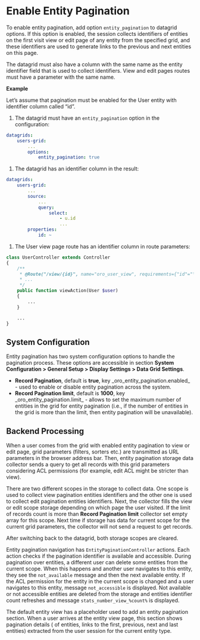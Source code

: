 <a id="data-grids-entity-pagination"></a>

# Enable Entity Pagination

To enable entity pagination, add option `entity_pagination` to datagrid options. If this option
is enabled, the session collects identifiers of entities on the first visit view or edit page of any entity from the
specified grid, and these identifiers are used to generate links to the previous and next entities on this page.

The datagrid must also have a column with the same name as the entity identifier field that is used to collect identifiers.
View and edit pages routes must have a parameter with the same name.

**Example**

Let’s assume that pagination must be enabled for the User entity with identifier column called “id”.

1. The datagrid must have an `entity_pagination` option in the configuration:

```yaml
datagrids:
    users-grid:
        ...
        options:
            entity_pagination: true
```

1. The datagrid has an identifier column in the result:

```yaml
datagrids:
    users-grid:
        ...
        source:
            ...
            query:
                select:
                    - u.id
                    ...
        properties:
            id: ~
```

1. The User view page route has an identifier column in route parameters:

```php
class UserController extends Controller
{
    /**
     * @Route("/view/{id}", name="oro_user_view", requirements={"id"="\d+"})
     * ...
     */
    public function viewAction(User $user)
    {
        ...
    }

    ...
}
```

<a id="data-grids-entity-pagination-sys-config"></a>

## System Configuration

Entity pagination has two system configuration options to handle the pagination process. These options are accessible
in section **System Configuration > General Setup > Display Settings > Data Grid Settings**.

* **Record Pagination**, default is **true**, key \_oro_entity_pagination.enabled_ - used to enable or disable entity pagination across the system.
* **Record Pagination limit**, default is **1000**, key \_oro_entity_pagination.limit_ - allows to set the maximum number of entities in the grid for entity pagination (i.e., if the number of entities in the grid is more than the limit, then entity pagination will be unavailable).

<a id="data-grids-entity-pagination-backend-processing"></a>

## Backend Processing

When a user comes from the grid with enabled entity pagination to view or edit page, grid parameters (filters, sorters etc.) are transmitted as URL parameters in the browser address bar. Then, entity pagination storage data collector sends a query to get all records with this grid parameters considering ACL permissions (for example, edit ACL might be stricter
than view).

There are two different scopes in the storage to collect data. One scope is used to collect view pagination entities identifiers and the other one is used to collect edit pagination entities identifiers. Next, the collector fills the view or edit scope storage depending on which page the user visited. If the limit of records count is more than
**Record Pagination limit** collector set empty array for this scope. Next time if storage has data for current scope for the current grid parameters, the collector will not send a request to get records.

After switching back to the datagrid, both storage scopes are cleared.

Entity pagination navigation has `EntityPaginationController` actions. Each action checks if the pagination identifier is available and accessible. During pagination over entities, a different user can delete some entities from the current scope. When this happens and another user navigates to this entity, they see the `not_available` message and then the next available entity. If the ACL permission for the entity in the current scope is changed and a user navigates to this entity, message `not_accessible` is displayed. Not available or not accessible entities are deleted from the storage and entities identifier count refreshes and message `stats_number_view_%count%` is displayed.

The default entity view has a placeholder used to add an entity pagination section. When a user arrives at the entity view page, this section shows pagination details (<M> of <N> entities, links to the first, previous, next and last entities) extracted from the user session for the current entity type.
